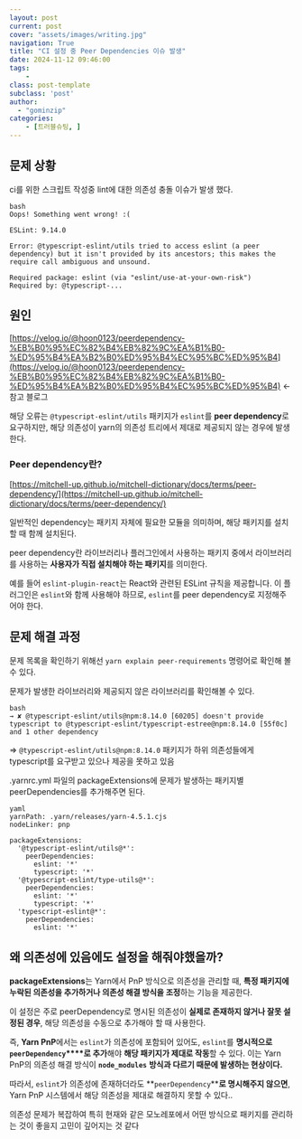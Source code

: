```yaml
---
layout: post
current: post
cover: "assets/images/writing.jpg"
navigation: True
title: "CI 설정 중 Peer Dependencies 이슈 발생"
date: 2024-11-12 09:46:00
tags:
    - 
class: post-template
subclass: 'post'
author: 
  - "gominzip"
categories:
    - [트러블슈팅, ]
---
```


## 문제 상황


ci를 위한 스크립트 작성중 lint에 대한 의존성 충돌 이슈가 발생 했다.



```
bash
Oops! Something went wrong! :(

ESLint: 9.14.0

Error: @typescript-eslint/utils tried to access eslint (a peer dependency) but it isn't provided by its ancestors; this makes the require call ambiguous and unsound.

Required package: eslint (via "eslint/use-at-your-own-risk")
Required by: @typescript-...

```



## 원인


[https://velog.io/@hoon0123/peerdependency-%EB%B0%95%EC%82%B4%EB%82%9C%EA%B1%B0-%ED%95%B4%EA%B2%B0%ED%95%B4%EC%95%BC%ED%95%B4](https://velog.io/@hoon0123/peerdependency-%EB%B0%95%EC%82%B4%EB%82%9C%EA%B1%B0-%ED%95%B4%EA%B2%B0%ED%95%B4%EC%95%BC%ED%95%B4) ← 참고 블로그


해당 오류는 `@typescript-eslint/utils` 패키지가 `eslint`를 **peer dependency**로 요구하지만, 해당 의존성이 yarn의 의존성 트리에서 제대로 제공되지 않는 경우에 발생한다.


### Peer dependency란?


[https://mitchell-up.github.io/mitchell-dictionary/docs/terms/peer-dependency/](https://mitchell-up.github.io/mitchell-dictionary/docs/terms/peer-dependency/)


일반적인 dependency는 패키지 자체에 필요한 모듈을 의미하며, 해당 패키지를 설치할 때 함께 설치된다.


peer dependency란 라이브러리나 플러그인에서 사용하는 패키지 중에서 라이브러리를 사용하는 **사용자가 직접 설치해야 하는 패키지**를 의미한다.


예를 들어 `eslint-plugin-react`는 React와 관련된 ESLint 규칙을 제공합니다. 이 플러그인은 `eslint`와 함께 사용해야 하므로, `eslint`를 peer dependency로 지정해주어야 한다.


## 문제 해결 과정


문제 목록을 확인하기 위해선 `yarn explain peer-requirements` 명령어로 확인해 볼 수 있다.


문제가 발생한 라이브러리와 제공되지 않은 라이브러리를 확인해볼 수 있다.



```
bash
→ ✘ @typescript-eslint/utils@npm:8.14.0 [60205] doesn't provide typescript to @typescript-eslint/typescript-estree@npm:8.14.0 [55f0c] and 1 other dependency

```



⇒ `@typescript-eslint/utils@npm:8.14.0` 패키지가 하위 의존성들에게 typescript를 요구받고 있으나 제공을 못하고 있음


.yarnrc.yml 파일의 packageExtensions에 문제가 발생하는 패키지별 peerDependencies를 추가해주면 된다.



```
yaml
yarnPath: .yarn/releases/yarn-4.5.1.cjs
nodeLinker: pnp

packageExtensions:
  '@typescript-eslint/utils@*':
    peerDependencies:
      eslint: '*'
      typescript: '*'
  '@typescript-eslint/type-utils@*':
    peerDependencies:
      eslint: '*'
      typescript: '*'
  'typescript-eslint@*':
    peerDependencies:
      eslint: '*'

```



## 왜 의존성에 있음에도 설정을 해줘야했을까?


**packageExtensions**는 Yarn에서 PnP 방식으로 의존성을 관리할 때, **특정 패키지에 누락된 의존성을 추가하거나 의존성 해결 방식을 조정**하는 기능을 제공한다. 


이 설정은 주로 peerDependency로 명시된 의존성이 **실제로 존재하지 않거나 잘못 설정된 경우**, 해당 의존성을 수동으로 추가해야 할 때 사용한다.


즉, **Yarn PnP**에서는 `eslint`가 의존성에 포함되어 있어도, `eslint`를 **명시적으로** **`peerDependency`****로 추가**해야 **해당 패키지가 제대로 작동**할 수 있다. 이는 Yarn PnP의 의존성 해결 방식이 **`node_modules`** **방식과 다르기 때문에 발생하는 현상이다.**


따라서, `eslint`가 의존성에 존재하더라도 **`peerDependency`****로 명시해주지 않으면**, Yarn PnP 시스템에서 해당 의존성을 제대로 해결하지 못할 수 있다..


의존성 문제가 복잡하여 특히 현재와 같은 모노레포에서 어떤 방식으로 패키지를 관리하는 것이 좋을지 고민이 깊어지는 것 같다

